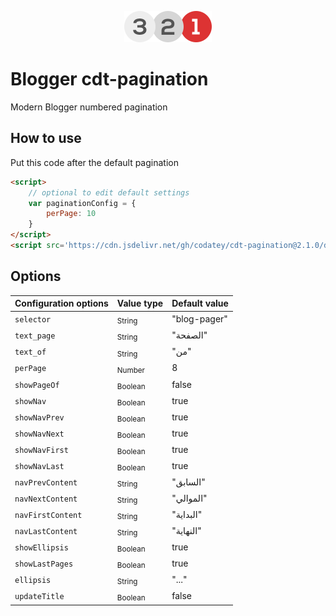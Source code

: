 <p align="center"><a href="#" target="_blank"><img width="140" alt='cdt-pagination logo' src="logo.png"></a></p>

# Blogger cdt-pagination
Modern Blogger numbered pagination

## How to use
Put this code after the default pagination
``` html
<script>
    // optional to edit default settings
    var paginationConfig = {
        perPage: 10
    }
</script>
<script src='https://cdn.jsdelivr.net/gh/codatey/cdt-pagination@2.1.0/dist/cdt-pagination.min.js'></script>
```

## Options

| Configuration options          | Value type    | Default value      |
|-----------------|---------|--------------|
| `selector`        | <sub>String  | "blog-pager" |
| `text_page`       | <sub>String  | "الصفحة"     |
| `text_of`         | <sub>String  | "من"         |
| `perPage`         | <sub>Number  | 8            |
| `showPageOf`      | <sub>Boolean | false        |
| `showNav`         | <sub>Boolean | true         |
| `showNavPrev`     | <sub>Boolean | true         |
| `showNavNext`     | <sub>Boolean | true         |
| `showNavFirst`    | <sub>Boolean | true         |
| `showNavLast`     | <sub>Boolean | true         |
| `navPrevContent`  | <sub>String  | "السابق"     |
| `navNextContent`  | <sub>String  | "الموالي"    |
| `navFirstContent` | <sub>String  | "البداية"    |
| `navLastContent`  | <sub>String  | "النهاية"    |
| `showEllipsis`    | <sub>Boolean | true         |
| `showLastPages`    | <sub>Boolean | true         |
| `ellipsis`        | <sub>String  | "..."        |
| `updateTitle`     | <sub>Boolean  | false        |